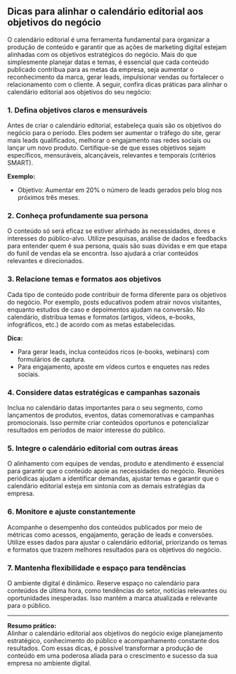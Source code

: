 
## Dicas para alinhar o calendário editorial aos objetivos do negócio

O calendário editorial é uma ferramenta fundamental para organizar a produção de conteúdo e garantir que as ações de marketing digital estejam alinhadas com os objetivos estratégicos do negócio. Mais do que simplesmente planejar datas e temas, é essencial que cada conteúdo publicado contribua para as metas da empresa, seja aumentar o reconhecimento da marca, gerar leads, impulsionar vendas ou fortalecer o relacionamento com o cliente. A seguir, confira dicas práticas para alinhar o calendário editorial aos objetivos do seu negócio:

### 1. Defina objetivos claros e mensuráveis

Antes de criar o calendário editorial, estabeleça quais são os objetivos do negócio para o período. Eles podem ser aumentar o tráfego do site, gerar mais leads qualificados, melhorar o engajamento nas redes sociais ou lançar um novo produto. Certifique-se de que esses objetivos sejam específicos, mensuráveis, alcançáveis, relevantes e temporais (critérios SMART).

**Exemplo:**  
- Objetivo: Aumentar em 20% o número de leads gerados pelo blog nos próximos três meses.

### 2. Conheça profundamente sua persona

O conteúdo só será eficaz se estiver alinhado às necessidades, dores e interesses do público-alvo. Utilize pesquisas, análise de dados e feedbacks para entender quem é sua persona, quais são suas dúvidas e em que etapa do funil de vendas ela se encontra. Isso ajudará a criar conteúdos relevantes e direcionados.

### 3. Relacione temas e formatos aos objetivos

Cada tipo de conteúdo pode contribuir de forma diferente para os objetivos do negócio. Por exemplo, posts educativos podem atrair novos visitantes, enquanto estudos de caso e depoimentos ajudam na conversão. No calendário, distribua temas e formatos (artigos, vídeos, e-books, infográficos, etc.) de acordo com as metas estabelecidas.

**Dica:**  
- Para gerar leads, inclua conteúdos ricos (e-books, webinars) com formulários de captura.
- Para engajamento, aposte em vídeos curtos e enquetes nas redes sociais.

### 4. Considere datas estratégicas e campanhas sazonais

Inclua no calendário datas importantes para o seu segmento, como lançamentos de produtos, eventos, datas comemorativas e campanhas promocionais. Isso permite criar conteúdos oportunos e potencializar resultados em períodos de maior interesse do público.

### 5. Integre o calendário editorial com outras áreas

O alinhamento com equipes de vendas, produto e atendimento é essencial para garantir que o conteúdo apoie as necessidades do negócio. Reuniões periódicas ajudam a identificar demandas, ajustar temas e garantir que o calendário editorial esteja em sintonia com as demais estratégias da empresa.

### 6. Monitore e ajuste constantemente

Acompanhe o desempenho dos conteúdos publicados por meio de métricas como acessos, engajamento, geração de leads e conversões. Utilize esses dados para ajustar o calendário editorial, priorizando os temas e formatos que trazem melhores resultados para os objetivos do negócio.

### 7. Mantenha flexibilidade e espaço para tendências

O ambiente digital é dinâmico. Reserve espaço no calendário para conteúdos de última hora, como tendências do setor, notícias relevantes ou oportunidades inesperadas. Isso mantém a marca atualizada e relevante para o público.

---

**Resumo prático:**  
Alinhar o calendário editorial aos objetivos do negócio exige planejamento estratégico, conhecimento do público e acompanhamento constante dos resultados. Com essas dicas, é possível transformar a produção de conteúdo em uma poderosa aliada para o crescimento e sucesso da sua empresa no ambiente digital.
```
